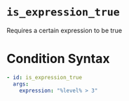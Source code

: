 # `is_expression_true`

Requires a certain expression to be true

# Condition Syntax
```yaml
- id: is_expression_true
  args:
    expression: "%level% > 3"
```

